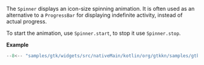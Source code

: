 The `Spinner` displays an icon-size spinning animation. It is often used as an alternative to a `ProgressBar` for
displaying indefinite activity, instead of actual progress.

To start the animation, use `Spinner.start`, to stop it use `Spinner.stop`.

**Example**

``` kotlin title="samples/gtk/widgets/src/nativeMain/kotlin/org/gtkkn/samples/gtk/widgets/Spinner.kt"
--8<-- "samples/gtk/widgets/src/nativeMain/kotlin/org/gtkkn/samples/gtk/widgets/Spinner.kt"
```
